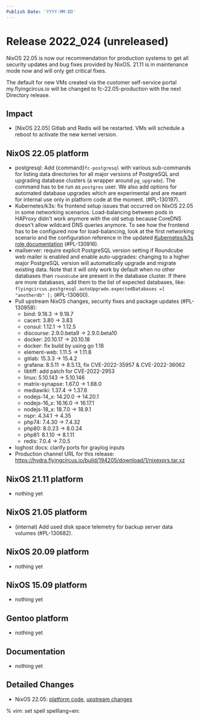 ```yaml
---
Publish Date: 'YYYY-MM-DD'
---
```


# Release 2022_024 (unreleased)

NixOS 22.05 is now our recommendation for production systems to get all
security updates and bug fixes provided by NixOS. 21.11 is in maintenance
mode now and will only get critical fixes.

The default for new VMs created via the customer self-service portal
my.flyingcircus.io will be changed to fc-22.05-production with the next
Directory release.

## Impact

- \[NixOS 22.05\] Gitlab and Redis will be restarted. VMs will schedule a
   reboot to activate the new kernel version.

## NixOS 22.05 platform

- postgresql: Add {command}`fc-postgresql` with various sub-commands for
  listing data directories for all major versions of PostgreSQL and upgrading
  database clusters (a wrapper around `pg_upgrade`). The command has to be
  run as `postgres` user. We also add options for automated database upgrades
  which are experimental and are meant for internal use only in platform code
  at the moment. (#PL-130197).
- Kubernetes/k3s: fix frontend setup issues that occurred on NixOS 22.05 in
  some networking scenarios. Load-balancing between pods in HAProxy didn't
  work anymore with the old setup because CoreDNS doesn't allow wildcard DNS
  queries anymore. To see how the frontend has to be configured now for
  load-balancing, look at the first networking scenario and the configuration
  reference in the updated
  [Kubernetes/k3s role documentation](https://doc.flyingcircus.io/roles/fc-22.05-staging/kubernetes.html)
  (#PL-130916).
- mailserver: require explicit PostgreSQL version setting if Roundcube web
  mailer is enabled and enable auto-upgrades: changing to a higher major
  PostgreSQL version will automatically upgrade and migrate existing data.
  Note that it will only work by default when no other databases than
  `roundcube` are present in the database cluster. If there are more
  databases, add them to the list of expected databases, like:
  `flyingcircus.postgresql.autoUpgrade.expectedDatabases =[ "anotherdb" ];`
  (#PL-130600).
- Pull upstream NixOS changes, security fixes and package updates (#PL-130958):
  - bind: 9.18.3 -> 9.18.7
  - cacert: 3.80 -> 3.83
  - consul: 1.12.1 -> 1.12.5
  - discourse: 2.9.0.beta9 -> 2.9.0.beta10
  - docker: 20.10.17 -> 20.10.18
  - docker: fix build by using go 1.18
  - element-web: 1.11.5 -> 1.11.8
  - gitlab: 15.3.3 -> 15.4.2
  - grafana: 8.5.11 -> 8.5.13, fix CVE-2022-35957 & CVE-2022-36062
  - libtiff: add patch for CVE-2022-2953
  - linux: 5.10.143 -> 5.10.146
  - matrix-synapse: 1.67.0 -> 1.68.0
  - mediawiki: 1.37.4 -> 1.37.6
  - nodejs-14_x: 14.20.0 -> 14.20.1
  - nodejs-16_x: 16.16.0 -> 16.17.1
  - nodejs-18_x: 18.7.0 -> 18.9.1
  - nspr: 4.34.1 -> 4.35
  - php74: 7.4.30 -> 7.4.32
  - php80: 8.0.23 -> 8.0.24
  - php81: 8.1.10 -> 8.1.11
  - redis: 7.0.4 -> 7.0.5
- loghost docs: clarify ports for graylog inputs
- Production channel URL for this release: https://hydra.flyingcircus.io/build/194205/download/1/nixexprs.tar.xz


## NixOS 21.11 platform

- nothing yet

## NixOS 21.05 platform

- (internal) Add used disk space telemetry for backup server data volumes (#PL-130682).

## NixOS 20.09 platform

- nothing yet

## NixOS 15.09 platform

- nothing yet

## Gentoo platform

- nothing yet

## Documentation

- nothing yet

## Detailed Changes

- NixOS 22.05: [platform code](https://github.com/flyingcircusio/fc-nixos/compare/fc/r2022_023/22.05...7ca754836422f71d9889faba1ee9337f57e295c2),
  [upstream changes](https://github.com/flyingcircusio/nixpkgs/compare/f31aacb0e776ec6d8a6b3936caf1ad6ea1cbf09b...15c1a6ad051456efd0d8b8e53b8b168155f63326)

% vim: set spell spelllang=en:
